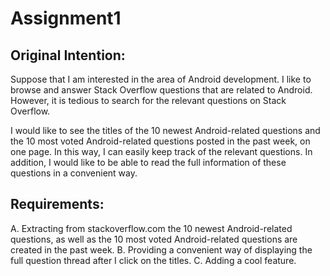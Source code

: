 # Assignment1

## Original Intention:

Suppose that I am interested in the area of Android development. I like to browse and answer Stack Overflow questions that are related to Android. However, it is tedious to search for the relevant questions on Stack Overflow. 

I would like to see the titles of the 10 newest Android-related questions and the 10 most voted Android-related questions posted in the past week, on one page. In this way, I can easily keep track of the relevant questions. In addition, I would like to be able to read the full information of these questions in a convenient way. 

## Requirements:
A. Extracting from stackoverflow.com the 10 newest Android-related questions, as well as the 10 most voted Android-related questions are created in the past week. B. Providing a convenient way of displaying the full question thread after I click on the titles. C. Adding a cool feature. 


